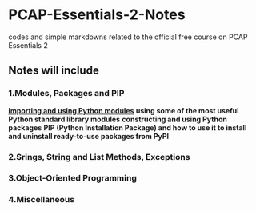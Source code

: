# PCAP-Essentials-2-Notes
codes and simple markdowns related to the official free course on PCAP Essentials 2

## Notes will include
### 1.Modules, Packages and PIP
**[importing and using Python modules](https://github.com/YuanhuiAtGit/PCAP-Essentials-2-Notes/blob/main/Introduction.py)**
**using some of the most useful Python standard library modules**
**constructing and using Python packages**
**PIP (Python Installation Package) and how to use it to install and uninstall ready-to-use packages from PyPI**
### 2.Srings, String and List Methods, Exceptions
### 3.Object-Oriented Programming
### 4.Miscellaneous
